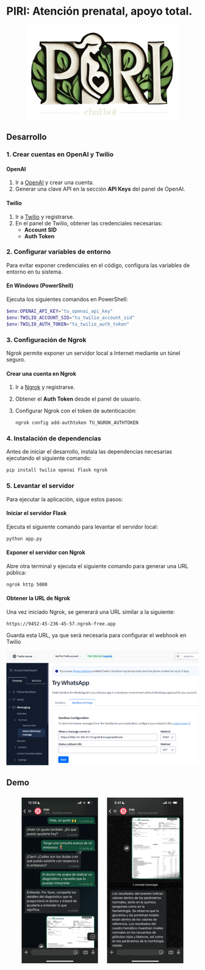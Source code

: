 # PIRI: Atención prenatal, apoyo total.

<div style="text-align: center;">
  <img src="images/piri.png" width="400px">
</div>

## Desarrollo  

### 1. Crear cuentas en OpenAI y Twilio  

#### OpenAI  
1. Ir a [OpenAI](https://platform.openai.com/signup/) y crear una cuenta.  
2. Generar una clave API en la sección **API Keys** del panel de OpenAI.  

#### Twilio  
1. Ir a [Twilio](https://www.twilio.com/try-twilio) y registrarse.  
2. En el panel de Twilio, obtener las credenciales necesarias:  
   - **Account SID**  
   - **Auth Token**  

### 2. Configurar variables de entorno  

Para evitar exponer credenciales en el código, configura las variables de entorno en tu sistema.  

#### En **Windows (PowerShell)**  

Ejecuta los siguientes comandos en PowerShell:  

```powershell
$env:OPENAI_API_KEY="tu_openai_api_key"
$env:TWILIO_ACCOUNT_SID="tu_twilio_account_sid"
$env:TWILIO_AUTH_TOKEN="tu_twilio_auth_token"
```


### 3. Configuración de Ngrok  

Ngrok permite exponer un servidor local a Internet mediante un túnel seguro.  

#### Crear una cuenta en Ngrok  

1. Ir a [Ngrok](https://dashboard.ngrok.com/signup) y registrarse.  
2. Obtener el **Auth Token** desde el panel de usuario.  
3. Configurar Ngrok con el token de autenticación:  

   ```bash
   ngrok config add-authtoken TU_NGROK_AUTHTOKEN
   ```

### 4. Instalación de dependencias  

Antes de iniciar el desarrollo, instala las dependencias necesarias ejecutando el siguiente comando:  

```bash
pip install twilio openai flask ngrok
```

### 5. Levantar el servidor  

Para ejecutar la aplicación, sigue estos pasos:  

#### Iniciar el servidor Flask  

Ejecuta el siguiente comando para levantar el servidor local:  

```bash
python app.py
```

#### Exponer el servidor con Ngrok
Abre otra terminal y ejecuta el siguiente comando para generar una URL pública:
```bash
ngrok http 5000
```

#### Obtener la URL de Ngrok
Una vez iniciado Ngrok, se generará una URL similar a la siguiente:


```
https://9452-45-236-45-57.ngrok-free.app
```

Guarda esta URL, ya que será necesaria para configurar el webhook en Twilio

<img src="images/twilio.png">

## Demo

<div style="text-align: center;">
  <img src="images/demo1.jpg" width="200px" style="margin: 10px;">
  <img src="images/demo2.jpg" width="200px" style="margin: 10px;">
</div>





